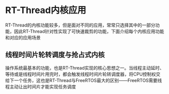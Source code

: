 # RT-Thread内核应用

RT-Thread的内核功能较多，但是面对不同的应用，常常只选择其中的一部分功能，因此RT-Thread针对性实现了可快速裁剪的功能，下面介绍每个内核应用功能和对应的应用场景

## 线程时间片轮转调度与抢占式内核

操作系统最基本的功能，也是RT-Thread实现的核心思想之一。当线程主动延时、等待或是线程时间片用完时，都会触发线程时间片轮转调度器，将CPU控制权交给下一个任务，这也是RT-Thread与FreeRTOS最大的区别——FreeRTOS需要线程主动让出时间片才能实现任务调度